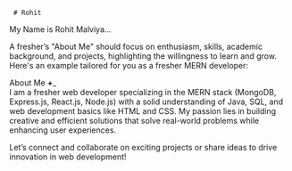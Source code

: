      # Rohit    
 My Name is Rohit Malviya...                  

                             
A fresher’s "About Me" should focus on enthusiasm, skills, academic background, and projects, highlighting the willingness to learn and grow. Here's an example tailored for you as a fresher MERN developer:
             
About Me __+___               
I am a fresher web developer specializing in the MERN stack (MongoDB, Express.js, React.js, Node.js) with a solid understanding of Java, SQL, and web development basics like HTML and CSS. My passion lies in building creative and efficient solutions that solve real-world problems while enhancing user experiences.                 
                                                                                                           
             
Let’s connect and collaborate on exciting projects or share ideas to drive innovation in web development!                                               
                                                                                                                                       
                         
                             
